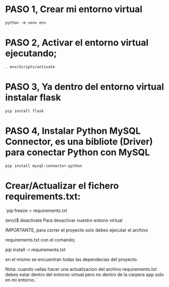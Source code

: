 # PASO 1, Crear mi entorno virtual

`python -m venv env `

# PASO 2, Activar el entorno virtual ejecutando;

`. env/Scripts/activate`

# PASO 3, Ya dentro del entorno virtual instalar flask

`pip install flask`

# PASO 4, Instalar Python MySQL Connector, es una bibliote (Driver) para conectar Python con MySQL

`pip install mysql-connector-python`

# Crear/Actualizar el fichero requirements.txt:

`pip freeze > requirements.txt

(env)$ deactivate Para desactivar nuestro entono virtual

 IMPORTANTE, para correr el proyecto solo debes ejecutar el archivo

 requirements.txt con el comando;

pip install -r requirements.txt

en el mismo se encuentran todas las dependecias del proyecto.

 Nota: cuando vallas hacer una actualizacion del archivo requirements.txt
 debes estar dentro del entorno virtual pero no dentro de la carpera app solo en mi entorno.
 `
